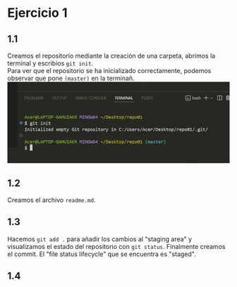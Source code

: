 # Ejercicio 1
## 1.1
Creamos el repositorio mediante la creación de una carpeta, abrimos la terminal y escribios `git init`.  
Para ver que el repositorio se ha inicializado correctamente, podemos observar que pone `(master)` en la terminañ.
![Ejercicio1.1](img/img1.png)

## 1.2
Creamos el archivo `readme.md`.

## 1.3
Hacemos `git add .` para añadir los cambios al "staging area" y visualizamos el estado del repositorio con `git status`. Finalmente creamos el commit. El "file status lifecycle" que se encuentra es "staged".

## 1.4 